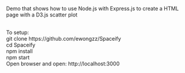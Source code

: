 <p>Demo that shows how to use Node.js with Express.js to create a HTML page with a D3.js scatter plot</p>
<br>To setup:
<br>git clone https://github.com/ewongzz/Spaceify
<br>cd Spaceify
<br>npm install
<br>npm start
<br>Open browser and open: http://localhost:3000

